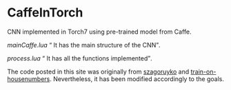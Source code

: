 # CaffeInTorch
<p>CNN implemented in Torch7 using pre-trained model from Caffe.</p>

<p><i>mainCaffe.lua</i> <q>  It has the main structure of the CNN</q>.</p>

<p><i>process.lua</i> <q>  It has all the functions implemented</q>.</p>


<p>The code posted in this site was originally from <a href="https://github.com/szagoruyko/loadcaffe">szagoruyko</a> and <a href="https://github.com/torch/demos"> train-on-housenumbers</a>. Nevertheless, it has been modified accordingly to the goals.</p>
<p></p>
